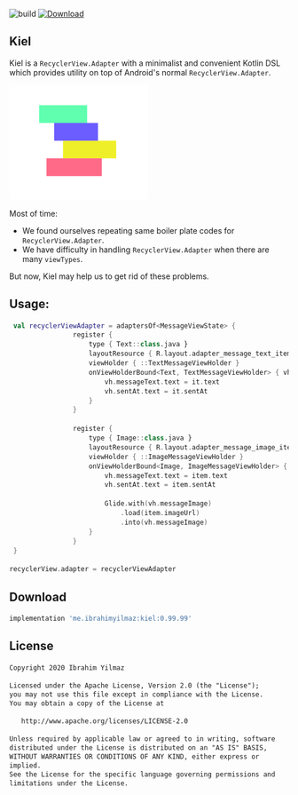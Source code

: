 ![build](https://github.com/ibrahimyilmaz/kiel/workflows/build/badge.svg)
[ ![Download](https://api.bintray.com/packages/ibrahimyilmaz/kiel/kiel/images/download.svg) ](https://bintray.com/ibrahimyilmaz/kiel/kiel/_latestVersion)

Kiel
-----
Kiel is a `RecyclerView.Adapter` with a minimalist and convenient Kotlin DSL which provides utility on top of Android's normal `RecyclerView.Adapter`.

<img alt="kiel_icon" src="art/kiel_icon.svg" width="250"> 

Most of time:
- We found ourselves  repeating same boiler plate codes for `RecyclerView.Adapter`.
- We have difficulty in handling `RecyclerView.Adapter` when there are many `viewTypes`.

But now, Kiel may help us to get rid of these problems.

Usage:
-----

```kt
 val recyclerViewAdapter = adaptersOf<MessageViewState> {
                register {
                    type { Text::class.java }
                    layoutResource { R.layout.adapter_message_text_item }
                    viewHolder { ::TextMessageViewHolder }
                    onViewHolderBound<Text, TextMessageViewHolder> { vh, _, it ->
                        vh.messageText.text = it.text
                        vh.sentAt.text = it.sentAt
                    }
                }

                register {
                    type { Image::class.java }
                    layoutResource { R.layout.adapter_message_image_item }
                    viewHolder { ::ImageMessageViewHolder }
                    onViewHolderBound<Image, ImageMessageViewHolder> { vh, _, item ->
                        vh.messageText.text = item.text
                        vh.sentAt.text = item.sentAt

                        Glide.with(vh.messageImage)
                            .load(item.imageUrl)
                            .into(vh.messageImage)
                    }
                }
 }

recyclerView.adapter = recyclerViewAdapter
```

Download
--------

```groovy
implementation 'me.ibrahimyilmaz:kiel:0.99.99'
```

License
-------
```
Copyright 2020 Ibrahim Yilmaz

Licensed under the Apache License, Version 2.0 (the "License");
you may not use this file except in compliance with the License.
You may obtain a copy of the License at

   http://www.apache.org/licenses/LICENSE-2.0

Unless required by applicable law or agreed to in writing, software
distributed under the License is distributed on an "AS IS" BASIS,
WITHOUT WARRANTIES OR CONDITIONS OF ANY KIND, either express or implied.
See the License for the specific language governing permissions and
limitations under the License.
```
